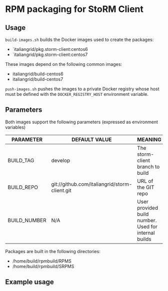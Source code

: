 # RPM packaging for StoRM Client

## Usage

`build-images.sh` builds the Docker images used to create the packages:


- `italiangrid/pkg.storm-client:centos6
- `italiangrid/pkg.storm-client:centos7

These images depend on the following common images:

- italiangrid/build-centos6
- italiangrid/build-centos7

`push-images.sh` pushes the images to a private Docker registry whose host
must be defined with the `DOCKER_REGISTRY_HOST` environment variable.

## Parameters

Both images support the following parameters (expressed as environment variables)

| **PARAMETER**   | **DEFAULT VALUE**                                    | **MEANING**                                            |
| --------------- | ---------------------------------------------------- | ------------------------------------------------------ |
| BUILD_TAG       | develop                                              | The storm-client branch to build                       |
| BUILD_REPO      | git://github.com/italiangrid/storm-client.git        | URL of the GIT  repo                                   |
| BUILD_NUMBER    | N/A                                                  | User provided build number. Used for internal builds   |

Packages are built in the following directories: 
- /home/build/rpmbuild/RPMS
- /home/build/rpmbuild/SRPMS

## Example usage

```
